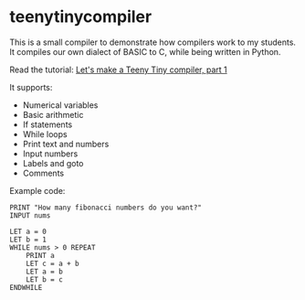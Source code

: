 # teenytinycompiler

This is a small compiler to demonstrate how compilers work to my students. It compiles our own dialect of BASIC to C, while being written in Python.

Read the tutorial: [Let's make a Teeny Tiny compiler, part 1](http://web.eecs.utk.edu/~azh/blog/teenytinycompiler1.html)

It supports:
  - Numerical variables
  - Basic arithmetic
  - If statements
  - While loops
  - Print text and numbers
  - Input numbers
  - Labels and goto
  - Comments

Example code:
```
PRINT "How many fibonacci numbers do you want?"
INPUT nums

LET a = 0
LET b = 1
WHILE nums > 0 REPEAT
    PRINT a
    LET c = a + b
    LET a = b
    LET b = c
ENDWHILE	
```
